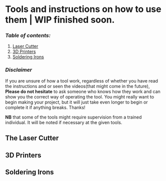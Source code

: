 # Tools and instructions on how to use them | WIP finished soon.
### *Table of contents:*

1. [Laser Cutter](#The-Laser-Cutter)
2. [3D Printers](#3D-Printers)
3. [Soldering Irons](#Soldering-Irons)

### *Disclaimer*

If you are unsure of how a tool work, regardless of whether you have read the instructions and or seen the videos(that might come in the future), **Please do not hesitate** to ask someone who knows how they work and can show you the correct way of operating the tool. You might really want to begin making your project, but it will just take even longer to begin or complete it if anything breaks. Thanks!

**NB** that some of the tools might require supervision from a trained individual. It will be noted if necessary at the given tools.

## The Laser Cutter

## 3D Printers

## Soldering Irons

